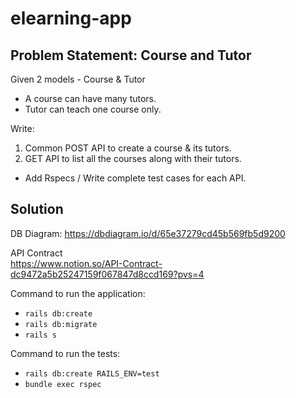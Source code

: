 # elearning-app

## Problem Statement: Course and Tutor
Given 2 models - Course & Tutor
- A course can have many tutors.
- Tutor can teach one course only.

Write:
1. Common POST API to create a course & its tutors.
2. GET API to list all the courses along with their tutors.
- Add Rspecs / Write complete test cases for each API.

## Solution

DB Diagram: https://dbdiagram.io/d/65e37279cd45b569fb5d9200

API Contract  
https://www.notion.so/API-Contract-dc9472a5b25247159f067847d8ccd169?pvs=4

Command to run the application:
- `rails db:create`
- `rails db:migrate`
- `rails s`

Command to run the tests:
- `rails db:create RAILS_ENV=test`
- `bundle exec rspec`